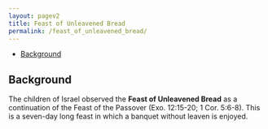 ```yaml
---
layout: pagev2
title: Feast of Unleavened Bread
permalink: /feast_of_unleavened_bread/
---
```

- [Background](#background)

## Background

The children of Israel observed the **Feast of Unleavened Bread** as a continuation of the Feast of the Passover (Exo. 12:15-20; 1 Cor. 5:6-8). This is a seven-day long feast in which a banquet without leaven is enjoyed. 
